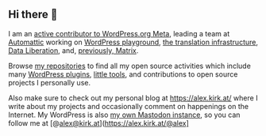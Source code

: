 ## Hi there 👋

I am an [active contributor to WordPress.org Meta](https://profiles.wordpress.org/akirk), leading a team at [Automattic](https://automattic.com/) working on [WordPress playground](https://playground.wordpress.net/), [the translation infrastructure](https://translate.wordpress.org), [Data Liberation](https://make.wordpress.org/core/2024/02/19/data-liberation-next-steps/), and, [previously, Matrix](https://make.wordpress.org/project/2023/12/12/update-on-matrix-migration-pausing-the-transition/).

Browse [my repositories](https://github.com/akirk?tab=repositories&language=&sort=stargazers) to find all my open source activities which include many [WordPress plugins](https://alex.kirk.at/wordpress-plugins/), [little tools](https://alex.kirk.at/little-tools/), and contributions to open source projects I personally use.

Also make sure to check out my personal blog at https://alex.kirk.at/ where I write about my projects and occasionally comment on happenings on the Internet. My WordPress is also [my own Mastodon instance](https://alex.kirk.at/2024/06/13/your-wordpress-as-your-personal-mastodon-instance/), so you can follow me at [@alex@kirk.at](https://alex.kirk.at/@alex]
